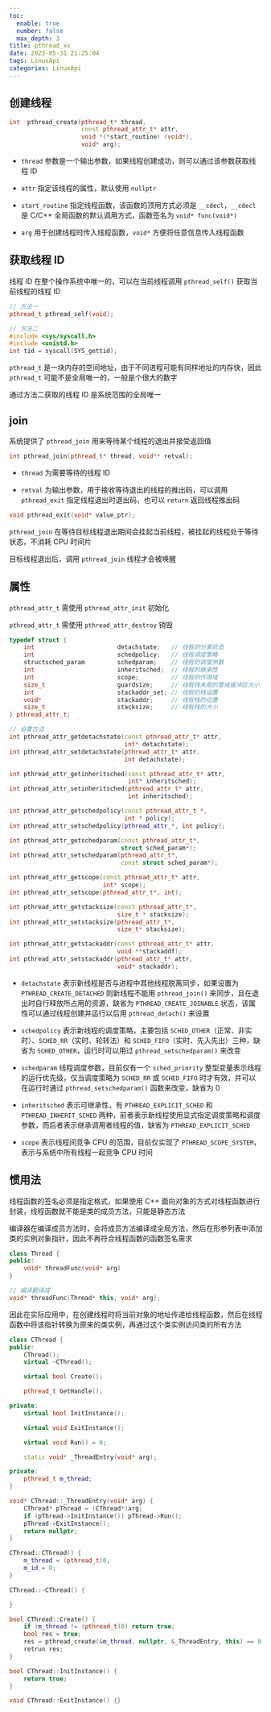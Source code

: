 ```yaml
---
toc:
  enable: true
  number: false
  max_depth: 3
title: pthread_xx
date: 2023-05-31 21:25:04
tags: LinuxApi
categories: LinuxApi
---
```


## 创建线程

```cpp
int  pthread_create(pthread_t* thread,
                    const pthread_attr_t* attr,
                    void *(*start_routine) (void*),
                    void* arg);
```

- `thread` 参数是一个输出参数，如果线程创建成功，则可以通过该参数获取线程 ID

- `attr` 指定该线程的属性，默认使用 `nullptr`

- `start_routine` 指定线程函数，该函数的顶用方式必须是 `__cdecl`，`__cdecl` 是 C/C++ 全局函数的默认调用方式，函数签名为 `void* func(void*)`

- `arg` 用于创建线程时传入线程函数，`void*` 方便将任意信息传入线程函数

## 获取线程 ID

线程 ID 在整个操作系统中唯一的，可以在当前线程调用 `pthread_self()` 获取当前线程的线程 ID

```cpp
// 方法一
pthread_t pthread_self(void);

// 方法二
#include <sys/syscall.h>
#include <unistd.h>
int tid = syscall(SYS_gettid);
```

`pthread_t` 是一块内存的空间地址，由于不同进程可能有同样地址的内存快，因此 `pthread_t` 可能不是全局唯一的，一般是个很大的数字

通过方法二获取的线程 ID 是系统范围的全局唯一

## join

系统提供了 `pthread_join` 用来等待某个线程的退出并接受返回值

```cpp
int pthread_join(pthread_t* thread, void** retval);
```

- `thread` 为需要等待的线程 ID

- `retval` 为输出参数，用于接收等待退出的线程的推出码，可以调用 `pthread_exit` 指定线程退出时退出码，也可以 `return` 返回线程推出码

```cpp
void pthread_exit(void* value_ptr);
```

`pthread_join` 在等待目标线程退出期间会挂起当前线程，被挂起的线程处于等待状态，不消耗 CPU 时间片

目标线程退出后，调用 `pthread_join` 线程才会被唤醒

## 属性

`pthread_attr_t` 需使用 `pthread_attr_init` 初始化

`pthread_attr_t` 需使用 `pthread_attr_destroy` 销毁

```cpp
typedef struct {
    int                       detachstate;   // 线程的分离状态
    int                       schedpolicy;   // 线程调度策略
    structsched_param         schedparam;    // 线程的调度参数
    int                       inheritsched;  // 线程的继承性
    int                       scope;         // 线程的作用域
    size_t                    guardsize;     // 线程栈末尾的警戒缓冲区大小
    int                       stackaddr_set; // 线程的栈设置
    void*                     stackaddr;     // 线程栈的位置
    size_t                    stacksize;     // 线程栈的大小
} pthread_attr_t;

// 设置方法
int pthread_attr_getdetachstate(const pthread_attr_t* attr, 
                                int* detachstate);
int pthread_attr_setdetachstate(pthread_attr_t* attr,
                                int detachstate);

int pthread_attr_getinheritsched(const pthread_attr_t* attr,
                                 int* inheritsched);
int pthread_attr_setinheritsched(pthread_attr_t* attr,
                                 int inheritsched);

int pthread_attr_getschedpolicy(const pthread_attr_t *, 
                                int * policy);
int pthread_attr_setschedpolicy(pthread_attr_*, int policy);

int pthread_attr_getschedparam(const pthread_attr_t*,
                               struct sched_param*);
int pthread_attr_setschedparam(pthread_attr_t*,
                               const struct sched_param*);

int pthread_attr_getscope(const pthread_attr_t* attr, 
                          int* scope);
int pthread_attr_setscope(pthread_attr_t*, int);

int pthread_attr_getstacksize(const pthread_attr_t*,
                              size_t * stacksize);
int pthread_attr_setstacksize(pthread_attr_t*,
                              size_t* stacksize);

int pthread_attr_getstackaddr(const pthread_attr_t* attr,
                              void **stackaddf);
int pthread_attr_setstackaddr(pthread_attr_t* attr,
                              void* stackaddr);
```

- `detachstate` 表示新线程是否与进程中其他线程脱离同步，如果设置为 `PTHREAD_CREATE_DETACHED` 则新线程不能用 `pthread_join()` 来同步，且在退出时自行释放所占用的资源，缺省为 `PTHREAD_CREATE_JOINABLE` 状态，该属性可以通过线程创建并运行以后用 `pthread_detach()` 来设置

- `schedpolicy` 表示新线程的调度策略，主要包括 `SCHED_OTHER`（正常、非实时）、`SCHED_RR`（实时、轮转法）和 `SCHED_FIFO`（实时、先入先出）三种，缺省为 `SCHED_OTHER`，运行时可以用过 `pthread_setschedparam()` 来改变

- `schedparam` 线程调度参数，目前仅有一个 `sched_priority` 整型变量表示线程的运行优先级，仅当调度策略为 `SCHED_RR` 或 `SCHED_FIFO` 时才有效，并可以在运行时通过 `pthread_setschedparam()` 函数来改变，缺省为 0

- `inheritsched` 表示可继承性，有 `PTHREAD_EXPLICIT_SCHED` 和 `PTHREAD_INHERIT_SCHED` 两种，前者表示新线程使用显式指定调度策略和调度参数，而后者表示继承调用者线程的值，缺省为 `PTHREAD_EXPLICIT_SCHED`

- `scope` 表示线程间竞争 CPU 的范围，目前仅实现了 `PTHREAD_SCOPE_SYSTEM`，表示与系统中所有线程一起竞争 CPU 时间

## 惯用法

线程函数的签名必须是指定格式，如果使用 C++ 面向对象的方式对线程函数进行封装，线程函数就不能是类的成员方法，只能是静态方法

编译器在编译成员方法时，会将成员方法编译成全局方法，然后在形参列表中添加类的实例对象指针，因此不再符合线程函数的函数签名需求

```cpp
class Thread {
public:
    void* threadFunc(void* arg)
}

// 编译翻译成
void* threadFunc(Thread* this, void* arg);
```

因此在实际应用中，在创建线程时将当前对象的地址传递给线程函数，然后在线程函数中将该指针转换为原来的类实例，再通过这个类实例访问类的所有方法

```cpp
class CThread {
public:
    CThread();
    virtual ~CThread();

    virtual bool Create();

    pthread_t GetHandle();

private:
    virtual bool InitInstance();

    virtual void ExitInstance();

    virtual void Run() = 0;

    static void* _ThreadEntry(void* arg);

private:
    pthread_t m_thread;
}

void* CThread::_ThreadEntry(void* arg) {
    CThread* pThread = (CThread*)arg;
    if (pThread->InitInstance()) pThread->Run();
    pThread->ExitInstance();
    return nullptr;
}

CThread::CThread() {
    m_thread = (pthread_t)0;
    m_id = 0;
}

CThread::~CThread() {

}

bool CThread::Create() {
    if (m_thread != (pthread_t)0) return true;
    bool res = true;
    res = pthread_create(&m_thread, nullptr, &_ThreadEntry, this) == 0;
    retrun res;
}

bool CThread::InitInstance() {
    return true;
}

void CThread::ExitInstance() {}
```